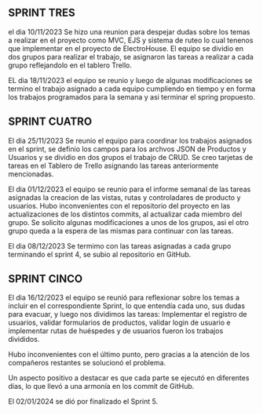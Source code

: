 ## SPRINT TRES
el dia 10/11/2023 Se hizo una reunion para despejar dudas sobre los temas a realizar en el proyecto como MVC, EJS y sistema de ruteo lo cual tenenos que 
implementar en el proyecto de ElectroHouse.
El equipo se dividio en dos grupos para realizar el trabajo, se asignaron las tareas a realizar a cada grupo reflejandolo en el tablero Trello.

EL dia 18/11/2023 el equipo se reunio y luego de algunas modificaciones se termino el trabajo asignado a cada equipo cumpliendo en tiempo y en forma los trabajos programados para la semana y asi terminar el spring propuesto.
     
## SPRINT CUATRO
El dia 25/11/2023 Se reunio el equipo para coordinar los trabajos asignados en el sprint, se definio los campos para los archvos JSON de Productos y Usuarios y se dividio en dos grupos el trabajo de CRUD.
Se creo tarjetas de tareas en el Tablero de Trello asignando las tareas anteriormente mencionadas.

El dia 01/12/2023 el equipo se reunio para el informe semanal de las tareas asignadas la creacion de las vistas, rutas y controladares de producto y usuarios.
Hubo inconvenientes con el repositorio del proyecto en las actualizaciones de los distintos commits, al actualizar cada miembro del grupo. 
Se solicito algunas modificaciones a unos de los grupos, asi el otro grupo queda a la espera de las mismas para continuar con las tareas.

El dia 08/12/2023 Se termimo con las tareas asignadas a cada grupo terminando el sprint 4, se subio al repositorio en GitHub.
        
## SPRINT CINCO
El dia 16/12/2023 el equipo se reunió para reflexionar sobre los temas a incluir en el correspondiente Sprint, lo que entendía cada uno, sus dudas para evacuar, y luego nos dividimos las tareas: Implementar el registro de usuarios, validar formularios de productos, validar login de usuario e implementar rutas de huéspedes y de usuarios fueron los trabajos divididos.

Hubo inconvenientes con el último punto, pero gracias a la atención de los compañeros restantes se solucionó el problema.

Un aspecto positivo a destacar es que cada parte se ejecutó en diferentes días, lo que llevó a una armonía en los commit de GitHub.

El 02/01/2024 se dió por finalizado el Sprint 5.
